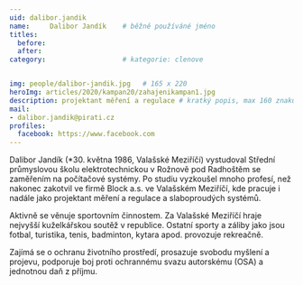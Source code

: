 ```yaml
---
uid: dalibor.jandik
name:     Dalibor Jandík  	# běžně používáné jméno
titles:
  before: 
  after:
category:                   # kategorie: clenove


img: people/dalibor-jandik.jpg   # 165 x 220
heroImg: articles/2020/kampan20/zahajenikampan1.jpg
description: projektant měření a regulace # kratký popis, max 160 znaků
mail:
- dalibor.jandik@pirati.cz
profiles:
  facebook: https://www.facebook.com
---
```


Dalibor Jandík (*30. května 1986, Valašské Meziříčí) vystudoval Střední průmyslovou školu elektrotechnickou v Rožnově pod Radhoštěm se zaměřením na počítačové systémy. Po studiu vyzkoušel mnoho profesí, než nakonec zakotvil ve firmě Block a.s. ve Valašském Meziříčí, kde pracuje i nadále jako projektant měření a regulace a slaboproudých systémů.

Aktivně se věnuje sportovním činnostem. Za Valašské Meziříčí hraje nejvyšší kuželkářskou soutěž v republice. Ostatní sporty a záliby jako jsou fotbal, turistika, tenis, badminton, kytara apod. provozuje rekreačně.

Zajímá se o ochranu životního prostředí, prosazuje svobodu myšlení a projevu, podporuje boj proti ochrannému svazu autorskému (OSA) a jednotnou daň z příjmu.
